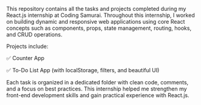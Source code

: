 This repository contains all the tasks and projects completed during my React.js internship at Coding Samurai. Throughout this internship, I worked on building dynamic and responsive web applications using core React concepts such as components, props, state management, routing, hooks, and CRUD operations.

Projects include:

✅ Counter App

✅ To-Do List App (with localStorage, filters, and beautiful UI)

Each task is organized in a dedicated folder with clean code, comments, and a focus on best practices. This internship helped me strengthen my front-end development skills and gain practical experience with React.js.
